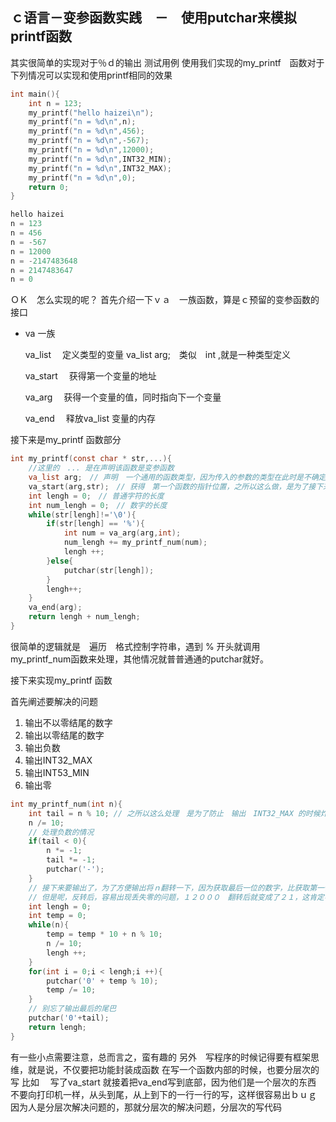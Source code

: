 ## ｃ语言－变参函数实践　－　使用putchar来模拟printf函数



其实很简单的实现对于％ｄ的输出
测试用例
使用我们实现的my_printf　函数对于下列情况可以实现和使用printf相同的效果

```c
int main(){
    int n = 123;
    my_printf("hello haizei\n");
    my_printf("n = %d\n",n);
    my_printf("n = %d\n",456);
    my_printf("n = %d\n",-567);
    my_printf("n = %d\n",12000);
    my_printf("n = %d\n",INT32_MIN);
    my_printf("n = %d\n",INT32_MAX);
    my_printf("n = %d\n",0);
    return 0;
}

hello haizei
n = 123
n = 456
n = -567
n = 12000
n = -2147483648
n = 2147483647
n = 0

```

ＯＫ　怎么实现的呢？
首先介绍一下ｖａ　一族函数，算是ｃ预留的变参函数的接口

- va 一族

  va_list 　定义类型的变量   va_list arg;　类似　int ,就是一种类型定义

  va_start 　获得第一个变量的地址

  va_arg 　获得一个变量的值，同时指向下一个变量　

  va_end 　释放va_list 变量的内存　

接下来是my_printf 函数部分
```c
int my_printf(const char * str,...){
	//这里的　... 是在声明该函数是变参函数
    va_list arg;　// 声明　一个通用的函数类型，因为传入的参数的类型在此时是不确定的，所以使用这个来避免错误
    va_start(arg,str);　// 获得　第一个函数的指针位置，之所以这么做，是为了接下来的va_arg　找到下一个参数　具体原因可以百度学习一下　
    int lengh = 0;　// 普通字符的长度
    int num_lengh = 0;　// 数字的长度
    while(str[lengh]!='\0'){
        if(str[lengh] == '%'){
            int num = va_arg(arg,int);
            num_lengh += my_printf_num(num);
            lengh ++;
        }else{
            putchar(str[lengh]);
        }
        lengh++;
    }
    va_end(arg);
    return lengh + num_lengh;
}

```

很简单的逻辑就是　遍历　格式控制字符串，遇到 % 开头就调用　my_printf_num函数来处理，其他情况就普普通通的putchar就好。

接下来实现my_printf 函数

首先阐述要解决的问题
1.  输出不以零结尾的数字
2.  输出以零结尾的数字
3.  输出负数
4.  输出INT32_MAX
5.  输出INT53_MIN
6.  输出零

```c
int my_printf_num(int n){
    int tail = n % 10; // 之所以这么处理　是为了防止　输出　INT32_MAX 的时候炸了
    n /= 10;　
    // 处理负数的情况
    if(tail < 0){
        n *= -1;
        tail *= -1; 
        putchar('-');
    }
    // 接下来要输出了，为了方便输出将ｎ翻转一下，因为获取最后一位的数字，比获取第一位的数字容易，为啥呢，% 10 就可以方便的获得最后一位了，但是　获得最高位就稍微有点麻烦
    // 但是呢，反转后，容易出现丢失零的问题，１２０００　翻转后就变成了２１，这肯定不对，所以需要统计一下数字的长度
    int lengh = 0;
    int temp = 0;
    while(n){
        temp = temp * 10 + n % 10;
        n /= 10;
        lengh ++;
    }
    for(int i = 0;i < lengh;i ++){
        putchar('0' + temp % 10);
        temp /= 10;
    }
    // 别忘了输出最后的尾巴
    putchar('0'+tail);
    return lengh;
}


```

有一些小点需要注意，总而言之，蛮有趣的
另外　写程序的时候记得要有框架思维，就是说，不仅要把功能封装成函数
在写一个函数内部的时候，也要分层次的写
比如　
写了va_start
就接着把va_end写到底部，因为他们是一个层次的东西
不要向打印机一样，从头到尾，从上到下的一行一行的写，这样很容易出ｂｕｇ
因为人是分层次解决问题的，那就分层次的解决问题，分层次的写代码
